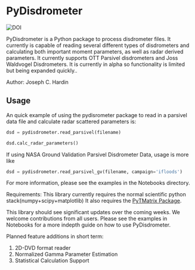 # PyDisdrometer

![DOI](https://zenodo.org/badge/doi/10.5281/zenodo.9991.png)   

PyDisdrometer is a Python package to process disdrometer files. It currently is capable of reading several different types of disdrometers and calculating both important moment parameters, as well as radar derived parameters. It currently supports OTT Parsivel disdrometers and Joss Waldvogel Disdrometers. It is currently in alpha so functionality is limited but being expanded quickly..

Author: Joseph C. Hardin

## Usage

An quick example of using the pydisrometer package to read in a parsivel data file and calculate radar scattered parameters is: 

```python
dsd = pydisdrometer.read_parsivel(filename)

dsd.calc_radar_parameters() 
```

If using NASA Ground Validation Parsivel Disdrometer Data, usage is more like

```python
dsd = pydisdrometer.read_parsivel_gv(filename, campaign='ifloods')
```

For more information, please see the examples in the Notebooks directory.

Requirements:
    This library currently requires the normal scientific python stack(numpy+scipy+matplotlib)
    It also requires the [PyTMatrix Package](https://github.com/jleinonen/pytmatrix). 

This library should see significant updates over the coming weeks. We welcome contributions from all users. Please see the examples in Notebooks for a more indepth guide on how to use PyDisdrometer.

Planned feature additions in short term:   
1) 2D-DVD format reader   
2) Normalized Gamma Parameter Estimation   
3) Statistical Calculation Support   

